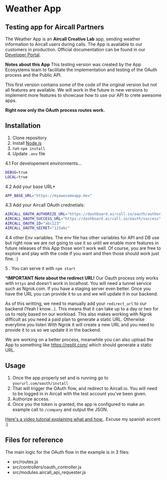 # Weather App
## Testing app for Aircall Partners

The Weather App is an **Aircall Creative Lab** app, sending weather information to Aircall users during calls. The App is available to our customers in production. Official documentation can be found in our [Developer Portal]( https://developer.aircall.io/labs/weather/).

**Notes about this App**
This testing version was created by the App Ecosystems team to facilitate the implementation and testing of the OAuth process and the Public API. 

This first version contains some of the code of the original version but not all features are available. We will work in the future in new versions to implement more features to showcase how to use our API to crete awesome apps. 

**Right now only the OAuth process routes work.** 


## Installation

1. Clone repository
2. Install [Node.js](https://nodejs.org/en/)
3. run `npm install`
4. Update `.env` file

4.1 For developement environments...
```sh
DEBUG=true
LOCAL=true
```

4.2 Add your base URL*
```sh
APP_BASE_URL="https://myawesomeapp.dev"
```

4.3 Add your Aircall OAuth crednetials:
```sh
AIRCALL_OAUTH_AUTHORIZE_URL="https://dashboard.aircall.io/oauth/authorize"
AIRCALL_OAUTH_SUCCESS_URL="https://dashboard.aircall.io/oauth/success"
AIRCALL_OAUTH_ID="abc123"
AIRCALL_OAUTH_SECRET="123abc"
```

4.4 other Env variables. 
The env file has other variables for API and DB use but right now we are not going to use it so until we enable more features in future releases of this App those won't work well. Of course, you are free to explore and play with the code if you want and then those should work just fine. :) 

5 . You can serve it with `npm start`

***IMPORTANT Note about the redirect URL!** 
Our Oauth process only works with `https` and doesn't work in localhost. You will need a tunnel service such as Ngrok.com. If you have a staging server even better. Once you have the URL you can provide it to us and we will update it in our backend. 

As of this writting, we need to manually add your `redirect_url` to our backend (Yeah I know...). This means that it can take up to a day or two for us to reply based on our workload. This also makes working with Ngrok difficult as you need a paid plan to generate a static URL. Otherwise everytime you listen With Ngrok it will create a new URL and you need to provide it to us so we update it in the backend. 

We are working on a better process, meanwhile you can also upload the App to something like https://replit.com/ which should generate a static URL. 


## Usage

1. Once the app properly set and is running go to `yoururl.com/oauth/install`
2. That will trigger the OAuth flow, and redirect to Aircall.io. You will need to be logged in in Aircall with the test account you've been given. 
3. Authorize access. 
4. Once you the token is granted, the app is configured to make an example call to `/company` and output the JSON. 

[Here's a video tutorial explaining what and how.](https://www.loom.com/share/97cffddad77944369b4cb460e45e993a). Excuse my spanish accent :) 

## Files for reference

The main logic for the OAuth flow in the example is in 3 files: 

* src/routes.js
* src/controllers/oauth_controller.js
* src/modules.aircall_api_requester.js
